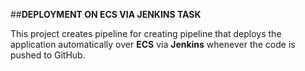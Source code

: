 ##**DEPLOYMENT ON ECS VIA JENKINS TASK** 

This project creates pipeline for creating pipeline that deploys the application automatically over **ECS** via **Jenkins** whenever the code is pushed to GitHub. 
